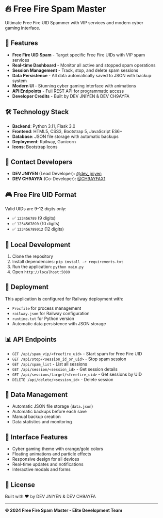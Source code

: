 # 🔥 Free Fire Spam Master

Ultimate Free Fire UID Spammer with VIP services and modern cyber gaming interface.

## 🚀 Features

- **Free Fire UID Spam** - Target specific Free Fire UIDs with VIP spam services
- **Real-time Dashboard** - Monitor all active and stopped spam operations
- **Session Management** - Track, stop, and delete spam sessions
- **Data Persistence** - All data automatically saved to JSON with backup system
- **Modern UI** - Stunning cyber gaming interface with animations
- **API Endpoints** - Full REST API for programmatic access
- **Developer Credits** - Built by DEV JNIYEN & DEV CH9AYFA

## 🛠️ Technology Stack

- **Backend**: Python 3.11, Flask 3.0
- **Frontend**: HTML5, CSS3, Bootstrap 5, JavaScript ES6+
- **Database**: JSON file storage with automatic backups
- **Deployment**: Railway, Gunicorn
- **Icons**: Bootstrap Icons

## 📱 Contact Developers

- **DEV JNIYEN** (Lead Developer): [@dev_jniyen](https://t.me/dev_jniyen)
- **DEV CH9AYFA** (Co-Developer): [@CH9AYFAX1](https://t.me/CH9AYFAX1)

## 🎮 Free Fire UID Format

Valid UIDs are 9-12 digits only:
- ✅ `123456789` (9 digits)
- ✅ `1234567890` (10 digits)
- ✅ `123456789012` (12 digits)

## 🔧 Local Development

1. Clone the repository
2. Install dependencies: `pip install -r requirements.txt`
3. Run the application: `python main.py`
4. Open `http://localhost:5000`

## 🚀 Deployment

This application is configured for Railway deployment with:
- `Procfile` for process management
- `railway.json` for Railway configuration
- `runtime.txt` for Python version
- Automatic data persistence with JSON storage

## 📊 API Endpoints

- `GET /api/spam_vip/<freefire_uid>` - Start spam for Free Fire UID
- `GET /api/stop/<session_id_or_uid>` - Stop spam session
- `GET /api/spam_list` - List all sessions
- `GET /api/session/<session_id>` - Get session details
- `GET /api/sessions/target/<freefire_uid>` - Get sessions by UID
- `DELETE /api/delete/<session_id>` - Delete session

## 💾 Data Management

- Automatic JSON file storage (`data.json`)
- Automatic backups before each save
- Manual backup creation
- Data statistics and monitoring

## 🎨 Interface Features

- Cyber gaming theme with orange/gold colors
- Floating animations and particle effects
- Responsive design for all devices
- Real-time updates and notifications
- Interactive modals and forms

## 📝 License

Built with ❤️ by DEV JNIYEN & DEV CH9AYFA

---

**© 2024 Free Fire Spam Master - Elite Development Team**
